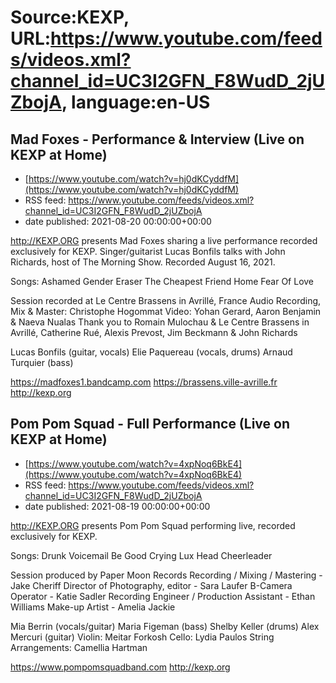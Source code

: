 # Source:KEXP, URL:https://www.youtube.com/feeds/videos.xml?channel_id=UC3I2GFN_F8WudD_2jUZbojA, language:en-US

## Mad Foxes - Performance & Interview (Live on KEXP at Home)
 - [https://www.youtube.com/watch?v=hj0dKCyddfM](https://www.youtube.com/watch?v=hj0dKCyddfM)
 - RSS feed: https://www.youtube.com/feeds/videos.xml?channel_id=UC3I2GFN_F8WudD_2jUZbojA
 - date published: 2021-08-20 00:00:00+00:00

http://KEXP.ORG presents Mad Foxes sharing a live performance recorded exclusively for KEXP. Singer/guitarist Lucas Bonfils talks with John Richards, host of The Morning Show. Recorded August 16, 2021.

Songs:
Ashamed
Gender Eraser
The Cheapest Friend
Home
Fear Of Love

Session recorded at Le Centre Brassens in Avrillé, France
Audio Recording, Mix & Master: Christophe Hogommat 
Video: Yohan Gerard, Aaron Benjamin & Naeva Nualas 
Thank you to Romain Mulochau & Le Centre Brassens in Avrillé, Catherine Rué, Alexis Prevost, Jim Beckmann & John Richards

Lucas Bonfils (guitar, vocals)
Elie Paquereau (vocals, drums)
Arnaud Turquier (bass)

https://madfoxes1.bandcamp.com
https://brassens.ville-avrille.fr
http://kexp.org

## Pom Pom Squad - Full Performance (Live on KEXP at Home)
 - [https://www.youtube.com/watch?v=4xpNoq6BkE4](https://www.youtube.com/watch?v=4xpNoq6BkE4)
 - RSS feed: https://www.youtube.com/feeds/videos.xml?channel_id=UC3I2GFN_F8WudD_2jUZbojA
 - date published: 2021-08-19 00:00:00+00:00

http://KEXP.ORG presents Pom Pom Squad performing live, recorded exclusively for KEXP.

Songs:
Drunk Voicemail
Be Good
Crying
Lux
Head Cheerleader

Session produced by Paper Moon Records
Recording / Mixing / Mastering - Jake Cheriff
Director of Photography, editor - Sara Laufer
B-Camera Operator - Katie Sadler
Recording Engineer / Production Assistant - Ethan Williams
Make-up Artist - Amelia Jackie

Mia Berrin (vocals/guitar)
Maria Figeman (bass)
Shelby Keller (drums)
Alex Mercuri (guitar)
Violin: Meitar Forkosh
Cello: Lydia Paulos
String Arrangements: Camellia Hartman

https://www.pompomsquadband.com
http://kexp.org

